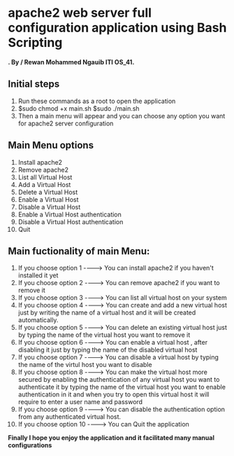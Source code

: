 # apache2 web server full configuration application using Bash Scripting

**. By / Rewan Mohammed Ngauib ITI OS_41.**

## Initial steps
1.  Run these commands as a root to open the application
2.  $sudo chmod +x main.sh 
    $sudo ./main.sh
3. Then a main menu will appear and you can choose any option you want for apache2 server configuration

## Main Menu options
1. Install apache2
2. Remove apache2
3. List all Virtual Host
4. Add a Virtual Host
5. Delete a Virtual Host
6. Enable a Virtual Host
7. Disable a Virtual Host
8. Enable a Virtual Host authentication
9. Disable a Virtual Host authentication
10. Quit



## Main fuctionality of main Menu:
1. If you choose option 1 ----> You can install apache2 if you haven't installed it yet 
2. If you choose option 2 ----> You can remove apache2 if you want to remove it
3. If you choose option 3 ----> You can list all virtual host on your system
4. If you choose option 4 ----> You can create and add a new virtual host just by writing the name of a virtual host and it will be created automatically.
5. If you choose option 5 ----> You can delete an existing virtual host just by typing the name of the virtual host you want to remove it 
6. If you choose option 6 ----> You can enable a virtual host , after disabling it just by typing the name of the disabled virtual host 
7. If you choose option 7 ----> You can disable a virtual host by typing the name of the virtul host you want to disable 
8. If you choose option 8 ----> You can make the virtual host more secured by enabling the authentication of any virtual host you want to authenticate it by typing the name of the virtual host you want to enable authentication in it and when you try to open this virtual host it will require to enter a user name and password 
9. If you choose option 9 ----> You can disable the authentication option from any authenticated virtual host. 
10. If you choose option 10 ----> You can Quit the application 


**Finally I hope you enjoy the application and it facilitated many manual configurations**